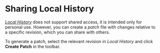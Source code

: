 # Sharing Local History

[*Local History*](README.md) does not support shared access, it is intended only for personal use.
However, you can create a *patch* file with changes relative to a specific revision, which you can share with others.

To generate a patch, select the relevant revision in *Local History* and click **Create Patch** in the toolbar.

